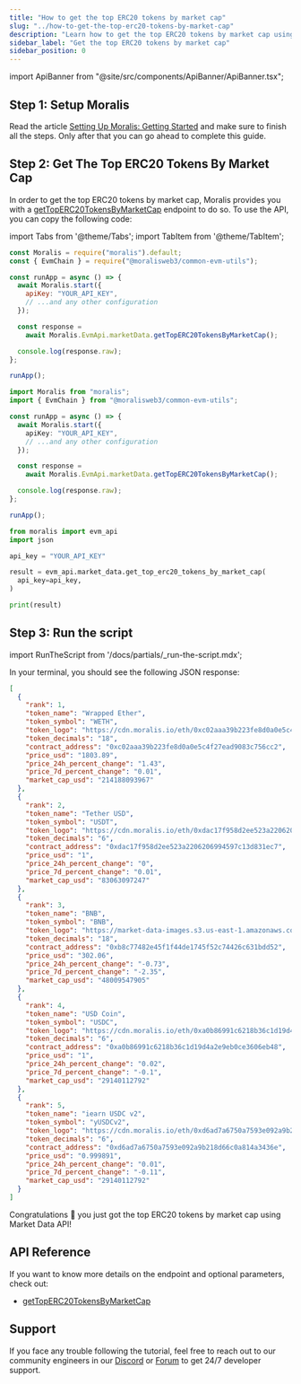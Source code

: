 ```yaml
---
title: "How to get the top ERC20 tokens by market cap"
slug: "../how-to-get-the-top-erc20-tokens-by-market-cap"
description: "Learn how to get the top ERC20 tokens by market cap using Market Data API."
sidebar_label: "Get the top ERC20 tokens by market cap"
sidebar_position: 0
---
```


import ApiBanner from "@site/src/components/ApiBanner/ApiBanner.tsx";

<ApiBanner />

## Step 1: Setup Moralis

Read the article [Setting Up Moralis: Getting Started](/web3-data-api/evm/get-your-api-key) and make sure to finish all the steps. Only after that you can go ahead to complete this guide.

## Step 2: Get The Top ERC20 Tokens By Market Cap

In order to get the top ERC20 tokens by market cap, Moralis provides you with a [getTopERC20TokensByMarketCap](/web3-data-api/evm/reference/get-top-erc20-tokens-by-market-cap) endpoint to do so. To use the API, you can copy the following code:

import Tabs from '@theme/Tabs';
import TabItem from '@theme/TabItem';

<Tabs groupId="programming-language">
  <TabItem value="javascript" label="index.js (JavaScript)" default>

```javascript index.js
const Moralis = require("moralis").default;
const { EvmChain } = require("@moralisweb3/common-evm-utils");

const runApp = async () => {
  await Moralis.start({
    apiKey: "YOUR_API_KEY",
    // ...and any other configuration
  });

  const response =
    await Moralis.EvmApi.marketData.getTopERC20TokensByMarketCap();

  console.log(response.raw);
};

runApp();
```

</TabItem>
<TabItem value="typescript" label="index.ts (TypeScript)">

```typescript index.ts
import Moralis from "moralis";
import { EvmChain } from "@moralisweb3/common-evm-utils";

const runApp = async () => {
  await Moralis.start({
    apiKey: "YOUR_API_KEY",
    // ...and any other configuration
  });

  const response =
    await Moralis.EvmApi.marketData.getTopERC20TokensByMarketCap();

  console.log(response.raw);
};

runApp();
```

</TabItem>
<TabItem value="python" label="index.py (Python)">

```python index.py
from moralis import evm_api
import json

api_key = "YOUR_API_KEY"

result = evm_api.market_data.get_top_erc20_tokens_by_market_cap(
  api_key=api_key,
)

print(result)
```

</TabItem>
</Tabs>

## Step 3: Run the script

import RunTheScript from '/docs/partials/\_run-the-script.mdx';

<RunTheScript />

In your terminal, you should see the following JSON response:

```json
[
  {
    "rank": 1,
    "token_name": "Wrapped Ether",
    "token_symbol": "WETH",
    "token_logo": "https://cdn.moralis.io/eth/0xc02aaa39b223fe8d0a0e5c4f27ead9083c756cc2.png",
    "token_decimals": "18",
    "contract_address": "0xc02aaa39b223fe8d0a0e5c4f27ead9083c756cc2",
    "price_usd": "1803.89",
    "price_24h_percent_change": "1.43",
    "price_7d_percent_change": "0.01",
    "market_cap_usd": "214188093967"
  },
  {
    "rank": 2,
    "token_name": "Tether USD",
    "token_symbol": "USDT",
    "token_logo": "https://cdn.moralis.io/eth/0xdac17f958d2ee523a2206206994597c13d831ec7.png",
    "token_decimals": "6",
    "contract_address": "0xdac17f958d2ee523a2206206994597c13d831ec7",
    "price_usd": "1",
    "price_24h_percent_change": "0",
    "price_7d_percent_change": "0.01",
    "market_cap_usd": "83063097247"
  },
  {
    "rank": 3,
    "token_name": "BNB",
    "token_symbol": "BNB",
    "token_logo": "https://market-data-images.s3.us-east-1.amazonaws.com/tokenImages/0xe9950d9ad217dbd35c1f5790eb0d21bd461729c754928e550c1f497c3182bc75.png",
    "token_decimals": "18",
    "contract_address": "0xb8c77482e45f1f44de1745f52c74426c631bdd52",
    "price_usd": "302.06",
    "price_24h_percent_change": "-0.73",
    "price_7d_percent_change": "-2.35",
    "market_cap_usd": "48009547905"
  },
  {
    "rank": 4,
    "token_name": "USD Coin",
    "token_symbol": "USDC",
    "token_logo": "https://cdn.moralis.io/eth/0xa0b86991c6218b36c1d19d4a2e9eb0ce3606eb48.png",
    "token_decimals": "6",
    "contract_address": "0xa0b86991c6218b36c1d19d4a2e9eb0ce3606eb48",
    "price_usd": "1",
    "price_24h_percent_change": "0.02",
    "price_7d_percent_change": "-0.1",
    "market_cap_usd": "29140112792"
  },
  {
    "rank": 5,
    "token_name": "iearn USDC v2",
    "token_symbol": "yUSDCv2",
    "token_logo": "https://cdn.moralis.io/eth/0xd6ad7a6750a7593e092a9b218d66c0a814a3436e.png",
    "token_decimals": "6",
    "contract_address": "0xd6ad7a6750a7593e092a9b218d66c0a814a3436e",
    "price_usd": "0.999891",
    "price_24h_percent_change": "0.01",
    "price_7d_percent_change": "-0.11",
    "market_cap_usd": "29140112792"
  }
]
```

Congratulations 🥳 you just got the top ERC20 tokens by market cap using Market Data API!

## API Reference

If you want to know more details on the endpoint and optional parameters, check out:

- [getTopERC20TokensByMarketCap](/web3-data-api/evm/reference/get-top-erc20-tokens-by-market-cap)

## Support

If you face any trouble following the tutorial, feel free to reach out to our community engineers in our [Discord](https://moralis.io/discord) or [Forum](https://forum.moralis.io) to get 24/7 developer support.
